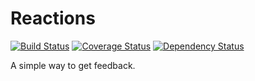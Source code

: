# Reactions
[![Build Status](https://travis-ci.org/GimliLongBow/Reactions.svg?branch=master)](https://travis-ci.org/GimliLongBow/Reactions) [![Coverage Status](https://img.shields.io/coveralls/GimliLongBow/Reactions.svg)](https://coveralls.io/r/GimliLongBow/Reactions) [![Dependency Status](https://gemnasium.com/GimliLongBow/Reactions.svg)](https://gemnasium.com/GimliLongBow/Reactions)


A simple way to get feedback.